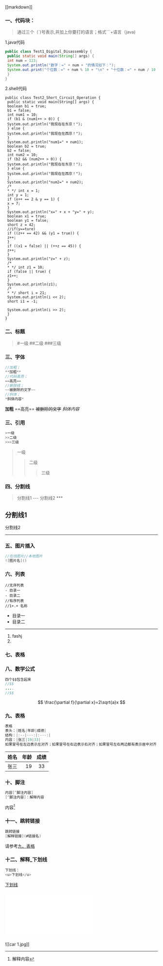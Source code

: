 [[markdown]]

### 一、代码块：
>通过三个（\`)号表示,并加上你要打的语言；格式\```+语言（java)

1.java代码
```java
public class Test1_Digital_Disassembly {  
 public static void main(String[] args) {  
 int num = 123;  
 System.out.println("数字：=" + num + "的情况如下：");  
 System.out.print("个位数：=" + num % 10 + "\n" + "十位数：=" + num / 10 % 10 + "\n" + "个位数：=" + num / 100 + "\n");  
 }  
}
```
2.shell代码
```shell
public class Test2_Short_Circuit_Operation {  
 public static void main(String[] args) {  
 boolean b1 = true;  
 b1 = false;  
 int num1 = 10;  
 if (b1 & (num1++ > 0)) {  
 System.out.println("我现在在东京！");  
 } else {  
 System.out.println("我现在在西京！");  
 }  
 System.out.println("num1=" + num1);  
 boolean b2 = true;  
 b2 = false;  
 int num2 = 10;  
 if (b2 && (num2++ > 0)) {  
 System.out.println("我现在在东京！");  
 } else {  
 System.out.println("我现在在西京！");  
 }  
 System.out.println("num2=" + num2);  
 /*  
 * */ int x = 1;  
 int y = 1;  
 if (x++ == 2 & y == 1) {  
 x = 7;  
 }  
 System.out.println("x=" + x + "y=" + y);  
 boolean x1 = true;  
 boolean y1 = false;  
 short z = 42;  
 //if(y==ture)  
 if ((z++ == 42) && (y1 = true)) {  
 z++;  
 }  
 if ((x1 = false) || (++z == 45)) {  
 z++;  
 }  
 System.out.println("z=" + z);  
 /*  
 * */ int z1 = 10;  
 if (false || true) {  
 z1++;  
 }  
 System.out.println(z1);  
 /*  
 * */ short i = 21;  
 System.out.println(i << 2);  
 short i1 = -1;  
  
 System.out.println(i >> 2);  
 }  
}
```
### 二、标题
>\#一级
>##二级
>###三级

### 三、字体
```java
//加粗；
**加粗**
//代码高亮；
==高亮==
//删除线；
~~被删除的文字~~
//斜体；
*斜体内容*
```
**加粗**
==高亮==
~~被删除的文字~~
*斜体内容*

### 三、引用
```java
>一级
>>二级
>>>三级
```
>一级
>>二级
>>>三级

### 四、分割线
>分割线1
>\---
>分割线2
>\***

分割线1
---
分割线2
***
### 五、图片插入
```java
//在线图片//本地图片
![图片名]()
```
### 六、列表
```ajva
//无序列表
- 目录一
- 目录二
//有序列表
//1+.+ 名称
```

- 目录一
- 目录二
***
1. fashj
2. 
### 七、表格

### 八、数学公式
```java
四个$$包含起来
//$$
....
//$$
```
$$
\frac{\partial f}{\partial x}=2\sqrt{a}x
$$
### 九、表格
```java
表格
表头：|姓名|年龄|成绩|
结构：|:--|---:|:---:|
内容：|张三|19|33|
如果冒号在左边表示左对齐；如果冒号在右边表示右对齐；如果冒号左右两边都有表示居中对齐；
```
|姓名|年龄|成绩|
|:--|--:|:--:|
|张三|19|33|
### 十、脚注
```java
内容[^脚注内容]
[^脚注内容]：解释内容
```
内容[^脚注内容]

[^脚注内容]:解释内容
### 十一、跳转链接

```java
跳转链接
[解释链接](#链接名)
```
请参考[九、表格](#九、表格)

### 十二、解释_下划线
```java
下划线：
<u>下划线</u>
```
<u>下划线</u>

<iframe src="//player.bilibili.com/player.html?aid=252552938&bvid=BV1XY411H7XU&cid=467491303&page=1" scrolling="no" border="0" frameborder="no" framespacing="0" allowfullscreen="true"> </iframe>





















![[car 1.jpg]]